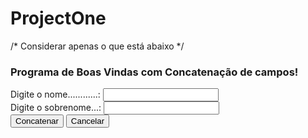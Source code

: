 # ProjectOne


/* Considerar apenas o que está abaixo */

<!DOCTYPE html>
<html>
<head>
<title>Projectone.htm</title>
<meta http-equiv="Content-Type" content="text/html; charset=iso-8859-1">
<meta http-equiv="Content-Type" content="text/html; charset=utf-8">
<meta charset="utf-8"/>
</head>
<body>
<h3>Programa de Boas Vindas com Concatenação de campos!</h3>
<!-- Definição de Formulário -->
<form name="FormConcatena" action=" " method="post">
 Digite o nome............: <input type="text" name="f_nome" /><br/>
 Digite o sobrenome...: <input type="text" name="f_sobrenome" /><br/>
 <input type="button" name="btn_concatena" value="Concatenar" onclick="concatena()" />
 <input type="reset" name="btn_cancela" value="Cancelar" />
</form>
<!-- Definição do código JavaScript -->
<script language="javascript">
<!--
/* Objetivo: Capturar nome e sobrenome do usuário, concatenar (juntar) os campos e
apresentar uma saudação personalizada
Elementos de Entrada: método form do objeto document
Elementos de Saída: método alert do objeto window
*/
/* Definição das Variáveis */
var js_nome;
var js_sobrenome;
var js_nomecompleto;
function concatena( ) {/* Entrada de Dados */
js_nome = document.FormConcatena.f_nome.value;
js_sobrenome = document.FormConcatena.f_sobrenome.value;
/* Processamento de Dados */
js_nomecompleto = js_nome + ' ' + js_sobrenome;
/* Saída de Dados */
window.alert('Ol\u00e1 ' + js_nomecompleto);
}
//-->
</script>
</body>
</html>

